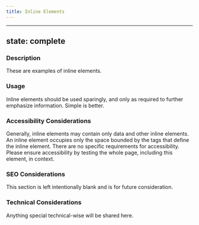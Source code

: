 ```yaml
---
title: Inline Elements
---
```


---
state: complete
---

### Description
These are examples of inline elements.

### Usage
Inline elements should be used sparingly, and only as required to further emphasize information. Simple is better.

### Accessibility Considerations
Generally, inline elements may contain only data and other inline elements. An inline element occupies only the space bounded by the tags that define the inline element. There are no specific requirements for accessibility. Please ensure accessibility by testing the whole page, including this element, in context.

### SEO Considerations
This section is left intentionally blank and is for future consideration.

### Technical Considerations
Anything special technical-wise will be shared here.
